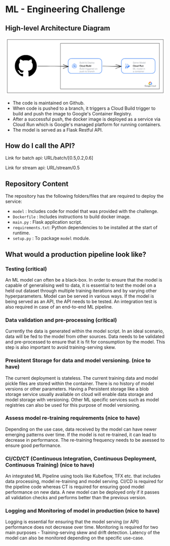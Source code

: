 # ML - Engineering Challenge

## High-level Architecture Diagram

![img.png](Architecture.png)

- The code is maintained on Github.
- When code is pushed to a branch, it triggers a Cloud Build trigger to build and push the image to Google's Container Registry. 
- After a successful push, the docker image is deployed as a service via Cloud Run which is Google's managed platform for running containers.
- The model is served as a Flask Restful API.

## How do I call the API?

Link for batch api: URL/batch/[0.5,0.2,0.6]

Link for stream api: URL/stream/0.5

## Repository Content

The repository has the following folders/files that are required to deploy the service:

- `model`           : Includes code for model that was provided with the challenge. 
- `Dockerfile`      : Includes instructions to build docker image.
- `main.py`         : Flask application script.
- `requirements.txt`: Python dependencies to be installed at the start of runtime.
- `setup.py`        : To package `model` module.

## What would a production pipeline look like?

### Testing (critical)
An ML model can often be a black-box. In order to ensure that the model is capable of generalising well to data, it is essential to test the model on a held out dataset through multiple training iterations and by varying other hyperparameters.
Model can be served in various ways. If the model is being served as an API, the API needs to be tested. 
An integration test is also required in case of an end-to-end ML pipeline.


### Data validation and pre-processing (critical)
Currently the data is generated within the model script. In an ideal scenario, data will be fed to the model from other sources. Data needs to be validated and pre-processed to ensure that it is fit for consumption by the model. This step is also important to avoid training-serving skew.

### Presistent Storage for data and model versioning. (nice to have)
The current deployment is stateless. The current training data and model pickle files are stored within the container. There is no history of model versions or other parameters. Having a Persistent storage like a blob storage service usually available on cloud will enable data storage and model storage with versioning. Other ML specific services such as model registries can also be used for this purpose of model versioning.

### Assess model re-training requirements (nice to have)
Depending on the use case, data received by the model can have newer emerging patterns over time. If the model is not re-trained, it can lead to decrease in performance. The re-training frequency needs to be asessed to ensure good performance. 

### CI/CD/CT (Continuous Integration, Continuous Deployment, Continuous Training) (nice to have)
An integrated ML Pipeline using tools like Kubeflow, TFX etc. that includes data processing, model re-training and model serving. CI/CD is required for the pipeline code whereas CT is required for ensuring good model performance on new data. A new model can be deployed only if it passes all validation checks and performs better than the previous version.

### Logging and Monitoring of model in production (nice to have)
Logging is essential for ensuring that the model serving (or API) performance does not decrease over time.
Monitoring is required for two main purposes - Training-serving skew and drift detection.
Latency of the model can also be monitored depending on the specific use-case.
